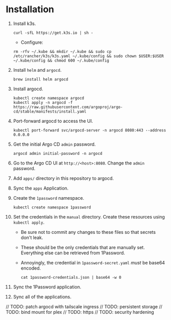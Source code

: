 # Installation

1. Install k3s.

    ```
    curl -sfL https://get.k3s.io | sh -
    ```

    * Configure:

    ```
    rm -rfv ~/.kube && mkdir ~/.kube && sudo cp /etc/rancher/k3s/k3s.yaml ~/.kube/config && sudo chown $USER:$USER ~/.kube/config && chmod 600 ~/.kube/config
    ```

1. Install `helm` and `argocd`.

    ```
    brew install helm argocd
    ```

1. Install argocd.

    ```
    kubectl create namespace argocd
    kubectl apply -n argocd -f https://raw.githubusercontent.com/argoproj/argo-cd/stable/manifests/install.yaml
    ```

1. Port-forward argocd to access the UI.

    ```
    kubectl port-forward svc/argocd-server -n argocd 8080:443 --address 0.0.0.0
    ```

1. Get the initial Argo CD `admin` password.

    ```
    argocd admin initial-password -n argocd
    ```

1. Go to the Argo CD UI at `http://<host>:8080`. Change the `admin` password.

1. Add `apps/` directory in this repository to argocd.
1. Sync the `apps` Application.
1. Create the `1password` namespace.

    ```
    kubectl create namespace 1password
    ```

1. Set the credentials in the `manual` directory. Create these resources using `kubectl apply`.

    * Be sure not to commit any changes to these files so that secrets don't leak.
    * These should be the only credentials that are manually set. Everything else can be retrieved from 1Password.
    * Annoyingly, the credential in `1password-secret.yaml` _must_ be base64 encoded.

        ```
        cat 1password-credentials.json | base64 -w 0
        ```

1. Sync the 1Password application.
1. Sync all of the applications.

// TODO: patch argocd with tailscale ingress
// TODO: persistent storage
// TODO: bind mount for plex
// TODO: https
// TODO: security hardening
